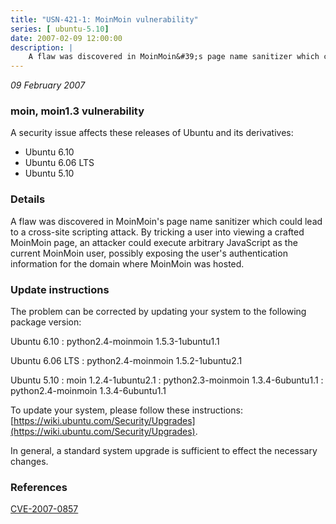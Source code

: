 ```yaml
---
title: "USN-421-1: MoinMoin vulnerability"
series: [ ubuntu-5.10]
date: 2007-02-09 12:00:00
description: |
    A flaw was discovered in MoinMoin&#39;s page name sanitizer which could lead  to a cross-site scripting attack.  By tricking a user into viewing a  crafted MoinMoin page, an attacker could execute arbitrary JavaScript as  the current MoinMoin user, possibly exposing the user&#39;s authentication  information for the domain where MoinMoin was hosted.
--- 
```

 
 

*09 February 2007*

### moin, moin1.3 vulnerability

A security issue affects these releases of Ubuntu and its derivatives:

* Ubuntu 6.10
* Ubuntu 6.06 LTS
* Ubuntu 5.10

### Details

A flaw was discovered in MoinMoin&#39;s page name sanitizer which could lead to a cross-site scripting attack. By tricking a user into viewing a crafted MoinMoin page, an attacker could execute arbitrary JavaScript as the current MoinMoin user, possibly exposing the user&#39;s authentication information for the domain where MoinMoin was hosted.

### Update instructions

The problem can be corrected by updating your system to the following package version:

Ubuntu 6.10
 : python2.4-moinmoin <span>1.5.3-1ubuntu1.1</span>

Ubuntu 6.06 LTS
 : python2.4-moinmoin <span>1.5.2-1ubuntu2.1</span>

Ubuntu 5.10
 : moin <span>1.2.4-1ubuntu2.1</span>
 : python2.3-moinmoin <span>1.3.4-6ubuntu1.1</span>
 : python2.4-moinmoin <span>1.3.4-6ubuntu1.1</span>

To update your system, please follow these instructions: [https://wiki.ubuntu.com/Security/Upgrades](https://wiki.ubuntu.com/Security/Upgrades).

In general, a standard system upgrade is sufficient to effect the necessary changes.

### References

 
 [CVE-2007-0857](http://people.ubuntu.com/~ubuntu-security/cve/CVE-2007-0857)
 

